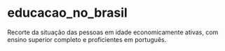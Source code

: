 # educacao_no_brasil
Recorte da situação das pessoas em idade economicamente ativas, com ensino superior completo e proficientes em português.
